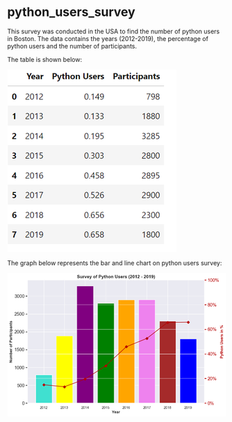 # python_users_survey
This survey was conducted in the USA to find the number of python users in Boston. The data contains the years (2012-2019), the percentage of python users and the number of participants. 

The table is shown below:


![](https://github.com/JosephOfosu-Nkrumah/python_users_survey/blob/main/Table.png)

The graph below represents the bar and line chart on python users survey:


![](https://github.com/JosephOfosu-Nkrumah/python_users_survey/blob/main/Survey%20of%20Python%20Users%20(2012%20-%202019).png)
